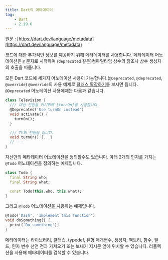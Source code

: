 ```yaml
---
title: Dart의 메타데이터
tag:
    - Dart
    - 2.19.6
---
```


원문 : [https://dart.dev/language/metadata](https://dart.dev/language/metadata)

코드에 대한 추가적인 정보를 제공하기 위해 메타데이터를 사용합니다.
메타데이터 어노테이션은 `@` 문자로 시작하며 (`deprecated` 같은)컴파일타임 상수의 참조나 상수 생성자의 호출을 따릅니다.

모든 Dart 코드에 세가지 어노테이션 사용이 가능합니다.(`@Deprecated`, `@deprecated`, `@override`)
`@override`의 사용 예제로 [클래스 확장하기](https://dart.dev/language/extend)를 보시면 됩니다.
`@Deprecated` 어노테이션 사용예제는 다음과 같습니다.

```dart
class Television {
  /// 대신 전원을 키기위해 [turnOn]를 사용합니다.
  @Deprecated('Use turnOn instead')
  void activate() {
    turnOn();
  }

  /// TV의 전원을 킵니다.
  void turnOn() {...}
  // ···
}
```

자신만의 메타데이터 어노테이션을 정의할수도 있습니다.
아래 2개의 인자를 가지는 `@Todo` 어노테이션을 정의하는 예제입니다.

```dart
class Todo {
  final String who;
  final String what;

  const Todo(this.who, this.what);
}
```

그리고 `@Todo` 어노테이션을 사용하는 예제입니다.

```dart
@Todo('Dash', 'Implement this function')
void doSomething() {
  print('Do something');
}
```

메타데이터는 라이브러리, 클래스, typedef, 유형 매개변수, 생성자, 팩토리, 함수, 필드, 인자 변수 선언 전과 가져오기 또는 보내기 지시문 앞에 위치할 수 있습니다.
리플렉션을 사용해 메타데이터를 검색할 수 있습니다.

<AdsenseB />